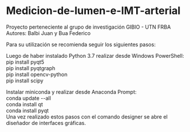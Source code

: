 # Medicion-de-lumen-e-IMT-arterial
Proyecto perteneciente al grupo de investigación GIBIO - UTN FRBA  
Autores: Balbi Juan y Bua Federico  

Para su utilización se recomienda seguir los siguientes pasos:  
  
Luego de haber instalado Python 3.7 realizar desde Windows PowerShell:  
pip install pyqt5  
pip install pyqtgraph  
pip install opencv-python  
pip install scipy  
  
Instalar miniconda y realizar desde Anaconda Prompt:  
conda update --all  
conda install qt  
conda install pyqt  
Una vez realizado estos pasos con el comando designer se abre el diseñador de interfaces gráficas.
